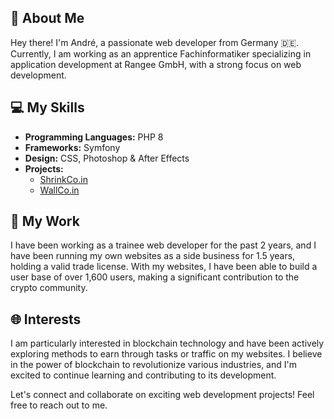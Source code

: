 ## 🚀 About Me
Hey there! I'm André, a passionate web developer from Germany 🇩🇪. Currently, I am working as an apprentice Fachinformatiker specializing in application development at Rangee GmbH, with a strong focus on web development.

## 💻 My Skills
- **Programming Languages:** PHP 8
- **Frameworks:** Symfony
- **Design:** CSS, Photoshop & After Effects
- **Projects:** 
    - [ShrinkCo.in](https://github.com/ShrinkCoin)
    - [WallCo.in](https://github.com/WallCo-in)

## 🔗 My Work
I have been working as a trainee web developer for the past 2 years, and I have been running my own websites as a side business for 1.5 years, holding a valid trade license. With my websites, I have been able to build a user base of over 1,600 users, making a significant contribution to the crypto community.

## 🌐 Interests
I am particularly interested in blockchain technology and have been actively exploring methods to earn through tasks or traffic on my websites. I believe in the power of blockchain to revolutionize various industries, and I'm excited to continue learning and contributing to its development.

Let's connect and collaborate on exciting web development projects! Feel free to reach out to me.
